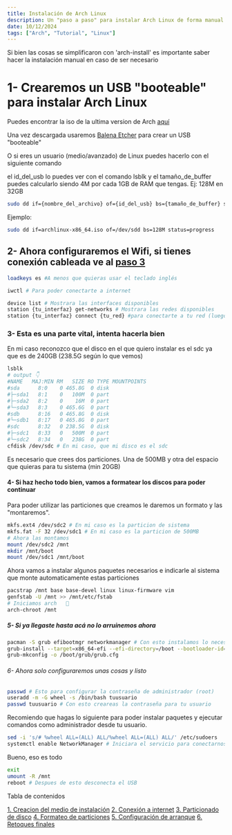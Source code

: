 ```yaml
---
title: Instalación de Arch Linux
description: Un "paso a paso" para instalar Arch Linux de forma manual y basica, sin Desktop Enviroment ni Windows Manager
date: 10/12/2024
tags: ["Arch", "Tutorial", "Linux"]
---
```

<p class="mb-8">Si bien las cosas se simplificaron con 'arch-install' es importante saber hacer la instalación manual en caso de ser necesario</p>
<h1 id="instalacion" class="mt-12 text-2xl font-bold">1- Crearemos un USB "booteable" para instalar Arch Linux</h1>
<p class="mb-5">Puedes encontrar la iso de la ultima version de Arch <a class="hover:text-blue-400 underline decoration-wavy" href="https://geo.mirror.pkgbuild.com/iso/" target="_blank">aquí</a>
<p class="mb-5">Una vez descargada usaremos <a class="hover:text-blue-400 underline decoration-wavy" href="https://etcher.balena.io/#download-etcher" target="_blank">Balena Etcher</a> para crear un USB "booteable"</p>
<p>O si eres un usuario (medio/avanzado) de Linux puedes hacerlo con el siguiente comando</p>
<p>el id_del_usb lo puedes ver con el comando lsblk y el tamaño_de_buffer puedes calcularlo siendo 4M por cada 1GB de RAM que tengas. Ej: 128M en 32GB</p>

```bash
sudo dd if={nombre_del_archivo} of={id_del_usb} bs={tamaño_de_buffer} status=progress
```
Ejemplo:
```bash
sudo dd if=archlinux-x86_64.iso of=/dev/sdd bs=128M status=progress
```
<h2 id="wifi" class="mt-12 text-2xl font-bold">2- Ahora configuraremos el Wifi, si tienes conexión cableada ve al <a class="opacity-80 hover:text-blue-400" href="#discos">paso 3</a></h2>

```bash
loadkeys es #A menos que quieras usar el teclado inglés
```
```bash
iwctl # Para poder conectarte a internet
```
```bash
device list # Mostrara las interfaces disponibles
station {tu_interfaz} get-networks # Mostrara las redes disponibles 
station {tu_interfaz} connect {tu_red} #para conectarte a tu red (luego te pedira la contraseña)
```
<h3 id="discos" class="mt-12 text-2xl font-bold">3- Esta es una parte vital, intenta hacerla bien</h3>
En mi caso reconozco que el disco en el que quiero instalar es el sdc ya que es de 240GB (238.5G según lo que vemos)

```bash
lsblk
# output 👇
#NAME   MAJ:MIN RM   SIZE RO TYPE MOUNTPOINTS
#sda      8:0    0 465.8G  0 disk 
#├─sda1   8:1    0   100M  0 part 
#├─sda2   8:2    0    16M  0 part 
#└─sda3   8:3    0 465.6G  0 part 
#sdb      8:16   0 465.8G  0 disk 
#└─sdb1   8:17   0 465.8G  0 part 
#sdc      8:32   0 238.5G  0 disk 
#├─sdc1   8:33   0   500M  0 part 
#└─sdc2   8:34   0   238G  0 part 
cfdisk /dev/sdc # En mi caso, que mi disco es el sdc
```
Es necesario que crees dos particiones. Una de 500MB y otra del espacio que quieras para tu sistema (min 20GB)
<h4 id="formato" class="mt-12 text-2xl font-bold">4- Si haz hecho todo bien, vamos a formatear los discos para poder continuar</h4>

Para poder utilizar las particiones que creamos le daremos un formato y las "montaremos".
```bash
mkfs.ext4 /dev/sdc2 # En mi caso es la particion de sistema
mkfs.fat -F 32 /dev/sdc1 # En mi caso es la particion de 500MB
# Ahora las montamos
mount /dev/sdc2 /mnt
mkdir /mnt/boot
mount /dev/sdc1 /mnt/boot
```
Ahora vamos a instalar algunos paquetes necesarios e indicarle al sistema que monte automaticamente estas particiones
```bash
pacstrap /mnt base base-devel linux linux-firmware vim
genfstab -U /mnt >> /mnt/etc/fstab
# Iniciamos arch   🥁
arch-chroot /mnt
```
<h5 id="grub" class="mt-12 text-2xl font-bold">5- Si ya llegaste hasta acá no lo arruinemos ahora</h5>

```bash
pacman -S grub efibootmgr networkmanager # Con esto instalamos lo necesario para arrancar el sistema y gestionar el wifi
grub-install --target=x86_64-efi --efi-directory=/boot --bootloader-id=GRUB
grub-mkconfig -o /boot/grub/grub.cfg
```
<h6 id="final" class="mt-12 text-2xl font-bold">6- Ahora solo configuraremos unas cosas y listo</h6>

```bash
passwd # Esto para configurar la contraseña de administrador (root)
useradd -m -G wheel -s /bin/bash tuusuario
passwd tuusuario # Con esto creareas la contraseña para tu usuario
```
Recomiendo que hagas lo siguiente para poder instalar paquetes y ejecutar comandos como administrador desde tu usuario.
```bash
sed -i 's/# %wheel ALL=(ALL) ALL/%wheel ALL=(ALL) ALL/' /etc/sudoers
systemctl enable NetworkManager # Iniciara el servicio para conectarnos a la red cada vez que inicie sesion
```
Bueno, eso es todo
```bash
exit
umount -R /mnt
reboot # Despues de esto desconecta el USB
```

<div class="absolute right-4 top-20 fixed flex-col hidden lg:flex">
<p class="text-lg underline">Tabla de contenidos</p>
<a class="opacity-70 hover:text-blue-400 duration-100" href="#instalacion">1. Creacion del medio de instalación</a>
<a class="opacity-70 hover:text-blue-400 duration-100" href="#wifi">2. Conexión a internet</a>
<a class="opacity-70 hover:text-blue-400 duration-100" href="#discos">3. Particionado de disco</a>
<a class="opacity-70 hover:text-blue-400 duration-100" href="#formato">4. Formateo de particiones</a>
<a class="opacity-70 hover:text-blue-400 duration-100" href="#grub">5. Configuración de arranque</a>
<a class="opacity-70 hover:text-blue-400 duration-100" href="#final">6. Retoques finales</a>
</div>
